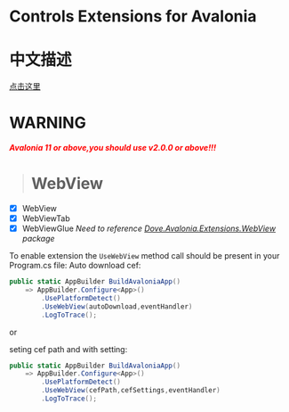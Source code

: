 # Controls Extensions for Avalonia

# 中文描述
[点击这里](/readme-zh.md)

# WARNING
**<span style="color:red;">_Avalonia 11 or above,you should use v2.0.0 or above!!!_</span>**

> # WebView

- [x] WebView
- [x] WebViewTab
- [x] WebViewGlue
_Need to reference [Dove.Avalonia.Extensions.WebView](https://www.nuget.org/packages/Dove.Avalonia.Extensions.WebView/) package_

To enable extension the `UseWebView` method call should be present in your Program.cs file:
Auto download cef:
```csharp
public static AppBuilder BuildAvaloniaApp()
    => AppBuilder.Configure<App>()
        .UsePlatformDetect()
        .UseWebView(autoDownload,eventHandler)
        .LogToTrace();
```

or

seting cef path and with setting:
```csharp
public static AppBuilder BuildAvaloniaApp()
    => AppBuilder.Configure<App>()
        .UsePlatformDetect()
        .UseWebView(cefPath,cefSettings,eventHandler)
        .LogToTrace();
```